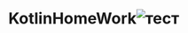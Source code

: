# KotlinHomeWork![тест](https://user-images.githubusercontent.com/114432195/200910494-447acbb4-3eda-4f3f-9fa1-492f91d386bc.PNG)
